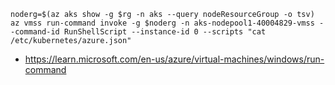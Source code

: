 ```
noderg=$(az aks show -g $rg -n aks --query nodeResourceGroup -o tsv)  
az vmss run-command invoke -g $noderg -n aks-nodepool1-40004829-vmss --command-id RunShellScript --instance-id 0 --scripts "cat /etc/kubernetes/azure.json"
```

- https://learn.microsoft.com/en-us/azure/virtual-machines/windows/run-command
